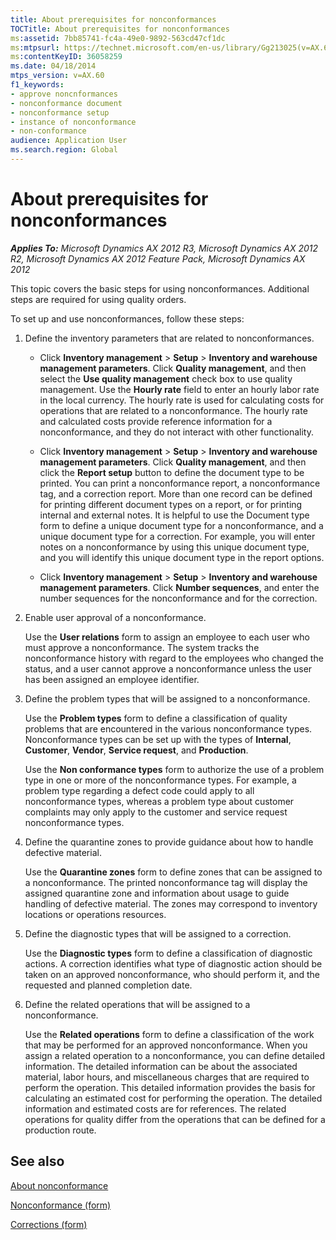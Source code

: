 ```yaml
---
title: About prerequisites for nonconformances
TOCTitle: About prerequisites for nonconformances
ms:assetid: 7bb85741-fc4a-49e0-9892-563cd47cf1dc
ms:mtpsurl: https://technet.microsoft.com/en-us/library/Gg213025(v=AX.60)
ms:contentKeyID: 36058259
ms.date: 04/18/2014
mtps_version: v=AX.60
f1_keywords:
- approve noncnformances
- nonconformance document
- nonconformance setup
- instance of nonconformance
- non-conformance
audience: Application User
ms.search.region: Global
---
```


# About prerequisites for nonconformances 


_**Applies To:** Microsoft Dynamics AX 2012 R3, Microsoft Dynamics AX 2012 R2, Microsoft Dynamics AX 2012 Feature Pack, Microsoft Dynamics AX 2012_

This topic covers the basic steps for using nonconformances. Additional steps are required for using quality orders.

To set up and use nonconformances, follow these steps:

1.  Define the inventory parameters that are related to nonconformances.
    
      - Click **Inventory management** \> **Setup** \> **Inventory and warehouse management parameters**. Click **Quality management**, and then select the **Use quality management** check box to use quality management. Use the **Hourly rate** field to enter an hourly labor rate in the local currency. The hourly rate is used for calculating costs for operations that are related to a nonconformance. The hourly rate and calculated costs provide reference information for a nonconformance, and they do not interact with other functionality.
    
      - Click **Inventory management** \> **Setup** \> **Inventory and warehouse management parameters**. Click **Quality management**, and then click the **Report setup** button to define the document type to be printed. You can print a nonconformance report, a nonconformance tag, and a correction report. More than one record can be defined for printing different document types on a report, or for printing internal and external notes. It is helpful to use the Document type form to define a unique document type for a nonconformance, and a unique document type for a correction. For example, you will enter notes on a nonconformance by using this unique document type, and you will identify this unique document type in the report options.
    
      - Click **Inventory management** \> **Setup** \> **Inventory and warehouse management parameters**. Click **Number sequences**, and enter the number sequences for the nonconformance and for the correction.

2.  Enable user approval of a nonconformance.
    
    Use the **User relations** form to assign an employee to each user who must approve a nonconformance. The system tracks the nonconformance history with regard to the employees who changed the status, and a user cannot approve a nonconformance unless the user has been assigned an employee identifier.

3.  Define the problem types that will be assigned to a nonconformance.
    
    Use the **Problem types** form to define a classification of quality problems that are encountered in the various nonconformance types. Nonconformance types can be set up with the types of **Internal**, **Customer**, **Vendor**, **Service request**, and **Production**.
    
    Use the **Non conformance types** form to authorize the use of a problem type in one or more of the nonconformance types. For example, a problem type regarding a defect code could apply to all nonconformance types, whereas a problem type about customer complaints may only apply to the customer and service request nonconformance types.

4.  Define the quarantine zones to provide guidance about how to handle defective material.
    
    Use the **Quarantine zones** form to define zones that can be assigned to a nonconformance. The printed nonconformance tag will display the assigned quarantine zone and information about usage to guide handling of defective material. The zones may correspond to inventory locations or operations resources.

5.  Define the diagnostic types that will be assigned to a correction.
    
    Use the **Diagnostic types** form to define a classification of diagnostic actions. A correction identifies what type of diagnostic action should be taken on an approved nonconformance, who should perform it, and the requested and planned completion date.

6.  Define the related operations that will be assigned to a nonconformance.
    
    Use the **Related operations** form to define a classification of the work that may be performed for an approved nonconformance. When you assign a related operation to a nonconformance, you can define detailed information. The detailed information can be about the associated material, labor hours, and miscellaneous charges that are required to perform the operation. This detailed information provides the basis for calculating an estimated cost for performing the operation. The detailed information and estimated costs are for references. The related operations for quality differ from the operations that can be defined for a production route.

## See also

[About nonconformance](about-nonconformance.md)

[Nonconformance (form)](https://technet.microsoft.com/en-us/library/hh242787\(v=ax.60\))

[Corrections (form)](https://technet.microsoft.com/en-us/library/hh416712\(v=ax.60\))

  


